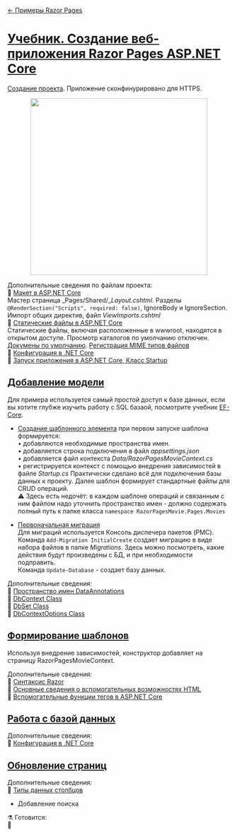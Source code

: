 [← Примеры Razor Pages](/README.md)  

# [Учебник. Создание веб-приложения Razor Pages ASP.NET Core](https://docs.microsoft.com/ru-ru/aspnet/core/tutorials/razor-pages/?view=aspnetcore-3.1)  
[Создание проекта](https://docs.microsoft.com/ru-ru/aspnet/core/tutorials/razor-pages/razor-pages-start?view=aspnetcore-3.1&tabs=visual-studio#create-a-razor-pages-web-app). Приложение сконфинурировано для HTTPS.  

<p align="center">
   <a  href="https://docs.microsoft.com/ru-ru/aspnet/core/tutorials/razor-pages/razor-pages-start?view=aspnetcore-3.1&tabs=visual-studio" target="_blank" >
  <img src="https://docs.microsoft.com/ru-ru/aspnet/core/tutorials/razor-pages/razor-pages-start/_static/home2.2.png?view=aspnetcore-3.1" width="400" alt="">
   </a>
</p>

Дополнительныe сведения по файлам проекта:  
📘 [Макет в ASP.NET Core](https://docs.microsoft.com/ru-ru/aspnet/core/mvc/views/layout?view=aspnetcore-3.1)  
Мастер страница _Pages/Shared/__Layout.cshtml_. Разделы `@RenderSection("Scripts", required: false)`, IgnoreBody и IgnoreSection. Импорт общих директив, файл _ViewImports.cshtml_  
📘 [Статические файлы в ASP.NET Core](https://docs.microsoft.com/ru-ru/aspnet/core/fundamentals/static-files?view=aspnetcore-3.1)  
Статические файлы, включая расположенные в wwwroot, находятся в открытом доступе. Просмотр каталогов по умолчанию отключен. [Докумены по умолчанию](https://docs.microsoft.com/ru-ru/aspnet/core/fundamentals/static-files?view=aspnetcore-3.1#serve-a-default-document). [Регистрация MIME типов файлов](https://docs.microsoft.com/ru-ru/aspnet/core/fundamentals/static-files?view=aspnetcore-3.1#fileextensioncontenttypeprovider)  
📘 [Конфигурация в .NET Core](https://docs.microsoft.com/ru-ru/aspnet/core/fundamentals/configuration/index?view=aspnetcore-3.1)  
📘 [Запуск приложения в ASP.NET Core, Класс Startup](https://docs.microsoft.com/ru-ru/aspnet/core/fundamentals/startup?view=aspnetcore-3.1)  

## [Добавление модели](https://docs.microsoft.com/ru-ru/aspnet/core/tutorials/razor-pages/model?view=aspnetcore-3.1&tabs=visual-studio)  
Для примера используется самый простой доступ к базе данных, если вы хотите глубже изучить работу с SQL базаой, посмотрите учебник [EF-Core](https://github.com/creativcode-ru/EF-Core).
* [Создание шаблонного элемента]() при первом запуске шаблона формируется:  
• добавляются необходимые пространства имен.  
• добавляется строка подключения в файл _appsettings.json_  
• добавляется файл контекста _Data/RazorPagesMovieContext.cs_  
• регистрируется контекст с помощью внедрения зависимостей в файле _Startup.cs_ 
Практически сделано всё для подключения базы данных к проекту. Далее шаблон формирует стандартные файлы для CRUD операций.  
⚠ Здесь есть недочёт: в каждом шаблоне операций и связанным с ним файлом надо уточнить пространство имен - должно содержать полный путь к папке класса `namespace RazorPagesMovie.Pages.Movies`  

* [Первоначальная миграция](https://docs.microsoft.com/ru-ru/aspnet/core/tutorials/razor-pages/model?view=aspnetcore-3.1&tabs=visual-studio#initial-migration)  
Для миграций используется Консоль диспечера пакетов (PMC). Команда `Add-Migration InitialCreate` создает миграцию в виде набора файлов в папке _Migrations_. Здесь можно посмотреть, какие действия будут произведены с БД, и при необходимости подправить.  
Команда `Update-Database` - создает базу данных.  

Дополнительныe сведения:  
📘 [Пространство имен DataAnnotations](https://docs.microsoft.com/ru-ru/dotnet/api/system.componentmodel.dataannotations?view=netframework-4.8)  
📘 [DbContext Class](https://docs.microsoft.com/ru-ru/dotnet/api/microsoft.entityframeworkcore.dbcontext?view=efcore-3.1)  
📘 [DbSet<TEntity> Class](https://docs.microsoft.com/ru-ru/dotnet/api/microsoft.entityframeworkcore.dbset-1?view=efcore-3.1)  
📘 [DbContextOptions Class](https://docs.microsoft.com/ru-ru/dotnet/api/microsoft.entityframeworkcore.dbcontextoptions?view=efcore-3.1) 

## [Формирование шаблонов](https://docs.microsoft.com/ru-ru/aspnet/core/tutorials/razor-pages/page?view=aspnetcore-3.1&tabs=visual-studio)
Используя внедрение зависимостей, конструктор добавляет на страницу RazorPagesMovieContext. 

Дополнительныe сведения:  
📘 [Синтаксис Razor](https://docs.microsoft.com/ru-ru/aspnet/core/mvc/views/razor?view=aspnetcore-3.1#razor-syntax)  
📘 [Основные сведения о вспомогательных возможностях HTML](https://docs.microsoft.com/ru-ru/aspnet/mvc/overview/older-versions-1/views/creating-custom-html-helpers-cs#understanding-html-helpers)  
📘 [Вспомогательные функции тегов в ASP.NET Core](https://docs.microsoft.com/ru-ru/aspnet/core/mvc/views/tag-helpers/intro?view=aspnetcore-3.1)  

## [Работа с базой данных](https://docs.microsoft.com/ru-ru/aspnet/core/tutorials/razor-pages/sql?view=aspnetcore-3.1&tabs=visual-studio)  

Дополнительныe сведения:  
📘 [Конфигурация в .NET Core](https://docs.microsoft.com/ru-ru/aspnet/core/fundamentals/configuration/index?view=aspnetcore-3.1)  

## [Обновление страниц](https://docs.microsoft.com/ru-ru/aspnet/core/tutorials/razor-pages/da1?view=aspnetcore-3.1)

Дополнительныe сведения:  
📘 [Типы данных столбцов](https://docs.microsoft.com/ru-ru/ef/core/modeling/entity-properties?tabs=data-annotations%2Cwithout-nrt#column-data-types) 

* Добавление поиска

⚗ Готовится:  
📘 []()  
